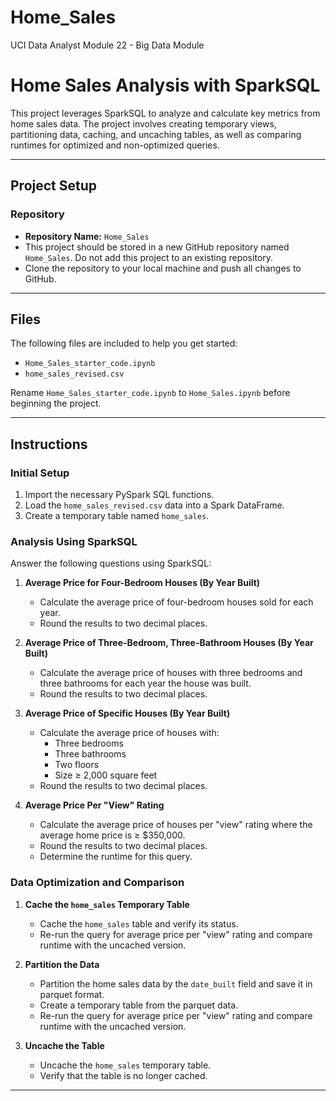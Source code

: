 # Home_Sales
UCI Data Analyst Module 22 - Big Data Module

# Home Sales Analysis with SparkSQL

This project leverages SparkSQL to analyze and calculate key metrics from home sales data. The project involves creating temporary views, partitioning data, caching, and uncaching tables, as well as comparing runtimes for optimized and non-optimized queries.

---

## Project Setup

### Repository
- **Repository Name:** `Home_Sales`
- This project should be stored in a new GitHub repository named `Home_Sales`. Do not add this project to an existing repository.
- Clone the repository to your local machine and push all changes to GitHub.

---

## Files
The following files are included to help you get started:
- `Home_Sales_starter_code.ipynb`
- `home_sales_revised.csv`

Rename `Home_Sales_starter_code.ipynb` to `Home_Sales.ipynb` before beginning the project.

---

## Instructions

### Initial Setup
1. Import the necessary PySpark SQL functions.
2. Load the `home_sales_revised.csv` data into a Spark DataFrame.
3. Create a temporary table named `home_sales`.

### Analysis Using SparkSQL
Answer the following questions using SparkSQL:

1. **Average Price for Four-Bedroom Houses (By Year Built)**  
   - Calculate the average price of four-bedroom houses sold for each year.
   - Round the results to two decimal places.

2. **Average Price of Three-Bedroom, Three-Bathroom Houses (By Year Built)**  
   - Calculate the average price of houses with three bedrooms and three bathrooms for each year the house was built.
   - Round the results to two decimal places.

3. **Average Price of Specific Houses (By Year Built)**  
   - Calculate the average price of houses with:
     - Three bedrooms
     - Three bathrooms
     - Two floors
     - Size ≥ 2,000 square feet
   - Round the results to two decimal places.

4. **Average Price Per "View" Rating**  
   - Calculate the average price of houses per "view" rating where the average home price is ≥ $350,000.
   - Round the results to two decimal places.
   - Determine the runtime for this query.

### Data Optimization and Comparison
1. **Cache the `home_sales` Temporary Table**
   - Cache the `home_sales` table and verify its status.
   - Re-run the query for average price per "view" rating and compare runtime with the uncached version.

2. **Partition the Data**
   - Partition the home sales data by the `date_built` field and save it in parquet format.
   - Create a temporary table from the parquet data.
   - Re-run the query for average price per "view" rating and compare runtime with the uncached version.

3. **Uncache the Table**
   - Uncache the `home_sales` temporary table.
   - Verify that the table is no longer cached.

---
